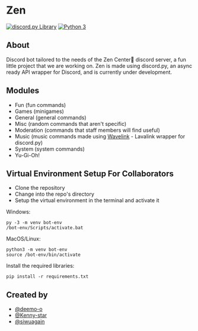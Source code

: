 # Zen
[![discord.py Library](https://img.shields.io/badge/discord.py-2.1.0-blue.svg)](https://github.com/Rapptz/discord.py)
[![Python 3](https://img.shields.io/badge/python-3.10-blue.svg)](https://www.python.org/)

## About
Discord bot tailored to the needs of the Zen Center🍃 discord server, a fun little project that we are working on. Zen is made using discord.py, an async ready API wrapper for Discord, and is currently under development.

## Modules
- Fun (fun commands)
- Games (minigames)
- General (general commands)
- Misc (random commands that aren't specific)
- Moderation (commands that staff members will find useful)
- Music (music commands made using [Wavelink](https://github.com/PythonistaGuild/Wavelink "Wavelink") - Lavalink wrapper for discord.py)
- System (system commands)
- Yu-Gi-Oh!

## Virtual Environment Setup For Collaborators

- Clone the repository
- Change into the repo's directory
- Setup the virtual environment in the terminal and activate it

Windows:

`py -3 -m venv bot-env`\
`/bot-env/Scripts/activate.bat`

MacOS/Linux:

`python3 -m venv bot-env`\
`source /bot-env/bin/activate`

Install the required libraries:

`pip install -r requirements.txt`

## Created by
- [@deemo-o](https://www.github.com/deemo-o)
- [@Kenny-star](https://github.com/Kenny-star)
- [@siwuagain](https://github.com/siwuagain)